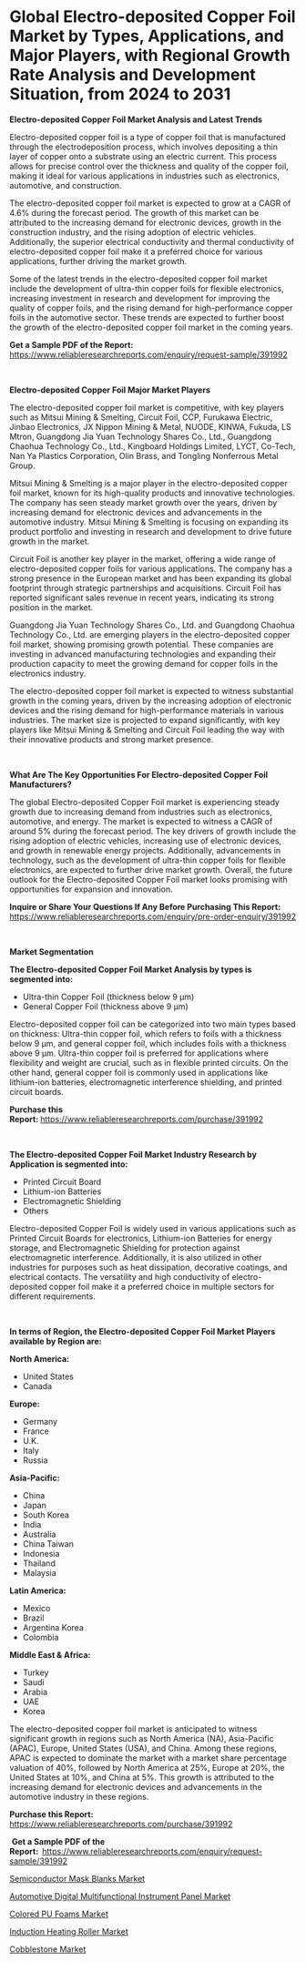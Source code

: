 <p><h1>Global Electro-deposited Copper Foil Market by Types, Applications, and Major Players, with Regional Growth Rate Analysis and Development Situation, from 2024 to 2031</h1></p><p><strong>Electro-deposited Copper Foil Market Analysis and Latest Trends</strong></p>
<p><p>Electro-deposited copper foil is a type of copper foil that is manufactured through the electrodeposition process, which involves depositing a thin layer of copper onto a substrate using an electric current. This process allows for precise control over the thickness and quality of the copper foil, making it ideal for various applications in industries such as electronics, automotive, and construction.</p><p>The electro-deposited copper foil market is expected to grow at a CAGR of 4.6% during the forecast period. The growth of this market can be attributed to the increasing demand for electronic devices, growth in the construction industry, and the rising adoption of electric vehicles. Additionally, the superior electrical conductivity and thermal conductivity of electro-deposited copper foil make it a preferred choice for various applications, further driving the market growth.</p><p>Some of the latest trends in the electro-deposited copper foil market include the development of ultra-thin copper foils for flexible electronics, increasing investment in research and development for improving the quality of copper foils, and the rising demand for high-performance copper foils in the automotive sector. These trends are expected to further boost the growth of the electro-deposited copper foil market in the coming years.</p></p>
<p><strong>Get a Sample PDF of the Report:&nbsp;</strong> <a href="https://www.reliableresearchreports.com/enquiry/request-sample/391992">https://www.reliableresearchreports.com/enquiry/request-sample/391992</a></p>
<p>&nbsp;</p>
<p><strong>Electro-deposited Copper Foil Major Market Players</strong></p>
<p><p>The electro-deposited copper foil market is competitive, with key players such as Mitsui Mining & Smelting, Circuit Foil, CCP, Furukawa Electric, Jinbao Electronics, JX Nippon Mining & Metal, NUODE, KINWA, Fukuda, LS Mtron, Guangdong Jia Yuan Technology Shares Co., Ltd., Guangdong Chaohua Technology Co., Ltd., Kingboard Holdings Limited, LYCT, Co-Tech, Nan Ya Plastics Corporation, Olin Brass, and Tongling Nonferrous Metal Group.</p><p>Mitsui Mining & Smelting is a major player in the electro-deposited copper foil market, known for its high-quality products and innovative technologies. The company has seen steady market growth over the years, driven by increasing demand for electronic devices and advancements in the automotive industry. Mitsui Mining & Smelting is focusing on expanding its product portfolio and investing in research and development to drive future growth in the market.</p><p>Circuit Foil is another key player in the market, offering a wide range of electro-deposited copper foils for various applications. The company has a strong presence in the European market and has been expanding its global footprint through strategic partnerships and acquisitions. Circuit Foil has reported significant sales revenue in recent years, indicating its strong position in the market.</p><p>Guangdong Jia Yuan Technology Shares Co., Ltd. and Guangdong Chaohua Technology Co., Ltd. are emerging players in the electro-deposited copper foil market, showing promising growth potential. These companies are investing in advanced manufacturing technologies and expanding their production capacity to meet the growing demand for copper foils in the electronics industry.</p><p>The electro-deposited copper foil market is expected to witness substantial growth in the coming years, driven by the increasing adoption of electronic devices and the rising demand for high-performance materials in various industries. The market size is projected to expand significantly, with key players like Mitsui Mining & Smelting and Circuit Foil leading the way with their innovative products and strong market presence.</p></p>
<p>&nbsp;</p>
<p><strong>What Are The Key Opportunities For Electro-deposited Copper Foil Manufacturers?</strong></p>
<p><p>The global Electro-deposited Copper Foil market is experiencing steady growth due to increasing demand from industries such as electronics, automotive, and energy. The market is expected to witness a CAGR of around 5% during the forecast period. The key drivers of growth include the rising adoption of electric vehicles, increasing use of electronic devices, and growth in renewable energy projects. Additionally, advancements in technology, such as the development of ultra-thin copper foils for flexible electronics, are expected to further drive market growth. Overall, the future outlook for the Electro-deposited Copper Foil market looks promising with opportunities for expansion and innovation.</p></p>
<p><strong>Inquire or Share Your Questions If Any Before Purchasing This Report:</strong> <a href="https://www.reliableresearchreports.com/enquiry/pre-order-enquiry/391992">https://www.reliableresearchreports.com/enquiry/pre-order-enquiry/391992</a></p>
<p>&nbsp;</p>
<p><strong>Market Segmentation</strong></p>
<p><strong>The Electro-deposited Copper Foil Market Analysis by types is segmented into:</strong></p>
<p><ul><li>Ultra-thin Copper Foil (thickness below 9 μm)</li><li>General Copper Foil (thickness above 9 μm)</li></ul></p>
<p><p>Electro-deposited copper foil can be categorized into two main types based on thickness: Ultra-thin copper foil, which refers to foils with a thickness below 9 μm, and general copper foil, which includes foils with a thickness above 9 μm. Ultra-thin copper foil is preferred for applications where flexibility and weight are crucial, such as in flexible printed circuits. On the other hand, general copper foil is commonly used in applications like lithium-ion batteries, electromagnetic interference shielding, and printed circuit boards.</p></p>
<p><strong>Purchase this Report:&nbsp;</strong><a href="https://www.reliableresearchreports.com/purchase/391992">https://www.reliableresearchreports.com/purchase/391992</a></p>
<p>&nbsp;</p>
<p><strong>The Electro-deposited Copper Foil Market Industry Research by Application is segmented into:</strong></p>
<p><ul><li>Printed Circuit Board</li><li>Lithium-ion Batteries</li><li>Electromagnetic Shielding</li><li>Others</li></ul></p>
<p><p>Electro-deposited Copper Foil is widely used in various applications such as Printed Circuit Boards for electronics, Lithium-ion Batteries for energy storage, and Electromagnetic Shielding for protection against electromagnetic interference. Additionally, it is also utilized in other industries for purposes such as heat dissipation, decorative coatings, and electrical contacts. The versatility and high conductivity of electro-deposited copper foil make it a preferred choice in multiple sectors for different requirements.</p></p>
<p>&nbsp;</p>
<p><strong>In terms of Region, the Electro-deposited Copper Foil Market Players available by Region are:</strong></p>
<p>
    <p> <strong> North America: </strong>
        <ul>
            <li>United States</li>
            <li>Canada</li>
        </ul>
        </p> 
    <p> <strong> Europe: </strong>
        <ul>
            <li>Germany</li>
            <li>France</li>
            <li>U.K.</li>
            <li>Italy</li>
            <li>Russia</li>
        </ul>
        </p> 
    <p> <strong> Asia-Pacific: </strong>
        <ul>
            <li>China</li>
            <li>Japan</li>
            <li>South Korea</li>
            <li>India</li>
            <li>Australia</li>
            <li>China Taiwan</li>
            <li>Indonesia</li>
            <li>Thailand</li>
            <li>Malaysia</li>
        </ul>
        </p> 
    <p> <strong> Latin America: </strong>
        <ul>
            <li>Mexico</li>
            <li>Brazil</li>
            <li>Argentina Korea</li>
            <li>Colombia</li>
        </ul>
        </p> 
    <p> <strong> Middle East & Africa: </strong>
        <ul>
            <li>Turkey</li>
            <li>Saudi</li>
            <li>Arabia</li>
            <li>UAE</li>
            <li>Korea</li>
        </ul>
    </p>
    </p>
<p><p>The electro-deposited copper foil market is anticipated to witness significant growth in regions such as North America (NA), Asia-Pacific (APAC), Europe, United States (USA), and China. Among these regions, APAC is expected to dominate the market with a market share percentage valuation of 40%, followed by North America at 25%, Europe at 20%, the United States at 10%, and China at 5%. This growth is attributed to the increasing demand for electronic devices and advancements in the automotive industry in these regions.</p></p>
<p><strong>Purchase this Report: </strong><a href="https://www.reliableresearchreports.com/purchase/391992">https://www.reliableresearchreports.com/purchase/391992</a></p>
<p>&nbsp;<strong>Get a Sample PDF of the Report:&nbsp;&nbsp;</strong><a href="https://www.reliableresearchreports.com/enquiry/request-sample/391992">https://www.reliableresearchreports.com/enquiry/request-sample/391992</a></p>
<p><strong></strong></p>
<p><p><a href="https://boundless-drawbridge-702.notion.site/Insights-into-Semiconductor-Mask-Blanks-Market-Size-Analysing-Market-Share-Trends-and-Growth-from-0512d424d8fb4dee9e9401019f6a6756">Semiconductor Mask Blanks Market</a></p><p><a href="https://gamy-alyssum-396.notion.site/Automotive-Digital-Multifunctional-Instrument-Panel-Market-Provides-Detailed-Segmentation-of-this-Ma-f0f4be7a08ac4333ba5dacd356fa9191">Automotive Digital Multifunctional Instrument Panel Market</a></p><p><a href="https://view.publitas.com/reportprime-1/colored-pu-foams-market-provides-a-comprehensive-analysis-including-a-macro-overview-of-the-market-as-well-as-micro-details-such-as-market-size-and-competitive-landscape/">Colored PU Foams Market</a></p><p><a href="https://natural-crush-b99.notion.site/Induction-Heating-Roller-Market-Research-Report-Reveals-The-Latest-Trends-And-Opportunities-of-this--85d0ade7ab94412d89ef5df7b7be7556">Induction Heating Roller Market</a></p><p><a href="https://view.publitas.com/reportprime-1/cobblestone-market-share-market-new-trends-analysis-report-by-type-by-application-by-end-use-by-region-and-segment-forecasts-2024-2031/">Cobblestone Market</a></p></p>